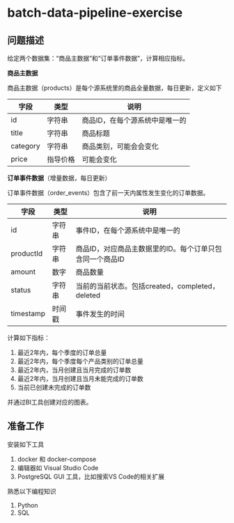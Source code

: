 # batch-data-pipeline-exercise

## 问题描述

给定两个数据集：“商品主数据”和“订单事件数据”，计算相应指标。

**商品主数据**

商品主数据（products）是每个源系统里的商品全量数据，每日更新，定义如下

|字段|类型|说明|
|---|---|---|
|id|字符串|商品ID，在每个源系统中是唯一的|
|title|字符串|商品标题|
|category|字符串|商品类别，可能会会变化|
|price|指导价格|可能会变化|

**订单事件数据**（增量数据，每日更新）

订单事件数据（order_events）包含了前一天内属性发生变化的订单数据。

|字段|类型|说明|
|---|---|---|
|id|字符串|事件ID，在每个源系统中是唯一的|
|productId|字符串|商品ID，对应商品主数据里的ID。每个订单只包含同一个商品ID|
|amount|数字|商品数量|
|status|字符串|当前的当前状态。包括created，completed，deleted|
|timestamp|时间戳|事件发生的时间|

计算如下指标：

1. 最近2年内，每个季度的订单总量
2. 最近2年内，每个季度每个产品类别的订单总量
3. 最近2年内，当月创建且当月完成的订单数
4. 最近2年内，当月创建且当月未能完成的订单数
5. 当前已创建未完成的订单数

并通过BI工具创建对应的图表。

## 准备工作

安装如下工具

1. docker 和 docker-compose
2. 编辑器如 Visual Studio Code
3. PostgreSQL GUI 工具，比如搜索VS Code的相关扩展

熟悉以下编程知识

1. Python
2. SQL